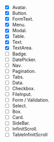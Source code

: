 - [x] Avatar.
- [x] Button.
- [x] FormText.
- [x] Menu.
- [x] Modal.
- [x] Table.
- [x] Text.
- [x] TextArea.
- [ ] Badge.
- [ ] DatePicker.
- [ ] Nav.
- [ ] Pagination.
- [ ] Tabs.
- [ ] Data.
- [ ] Checkbox.
- [ ] FileInput.
- [ ] Form / Validation.
- [ ] Select.
- [ ] Box.
- [ ] Card.
- [ ] SideBar.
- [ ] InfinitScroll.
- [ ] TableInfinitScroll
